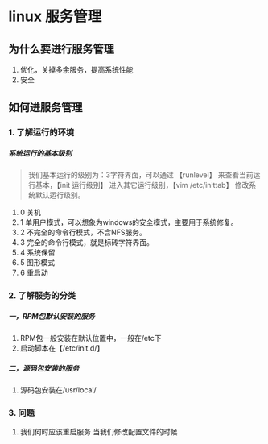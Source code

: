 # linux 服务管理
## 为什么要进行服务管理
1. 优化，关掉多余服务，提高系统性能
2. 安全

## 如何进服务管理
### 1. 了解运行的环境
##### 系统运行的基本级别
> 我们基本运行的级别为：3字符界面，可以通过 【runlevel】 来查看当前运行基本，【init 运行级别】 进入其它运行级别，【vim /etc/inittab】 修改系统默认运行级别。

1. 0 关机
2. 1 单用户模式，可以想象为windows的安全模式，主要用于系统修复。
3. 2 不完全的命令行模式，不含NFS服务。
4. 3 完全的命令行模式，就是标砖字符界面。
5. 4 系统保留
6. 5 图形模式
7. 6 重启动

### 2. 了解服务的分类
##### 一，RPM包默认安装的服务
1. RPM包一般安装在默认位置中，一般在/etc下
2. 启动脚本在【/etc/init.d/】

##### 二，源码包安装的服务
1. 源码包安装在/usr/local/

### 3. 问题
1. 我们何时应该重启服务
当我们修改配置文件的时候